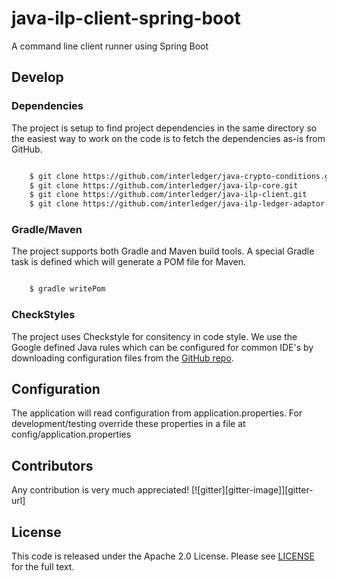 # java-ilp-client-spring-boot
A command line client runner using Spring Boot

## Develop

### Dependencies

The project is setup to find project dependencies in the same directory so the easiest way to work on the code is to fetch the dependencies as-is from GitHub.

```bash

    $ git clone https://github.com/interledger/java-crypto-conditions.git
    $ git clone https://github.com/interledger/java-ilp-core.git
    $ git clone https://github.com/interledger/java-ilp-client.git
    $ git clone https://github.com/interledger/java-ilp-ledger-adaptor-rest-spring.git

```

### Gradle/Maven

The project supports both Gradle and Maven build tools. A special Gradle task is defined which will generate a POM file for Maven.

```bash

    $ gradle writePom

```

### CheckStyles

The project uses Checkstyle for consitency in code style. We use the Google defined Java rules which can be configured for common IDE's by downloading configuration files from the [GitHub repo](https://github.com/google/styleguide).

## Configuration

The application will read configuration from application.properties. For development/testing override these properties in a file at config/application.properties

## Contributors

Any contribution is very much appreciated! [![gitter][gitter-image]][gitter-url]

## License

This code is released under the Apache 2.0 License. Please see [LICENSE](LICENSE) for the full text.
